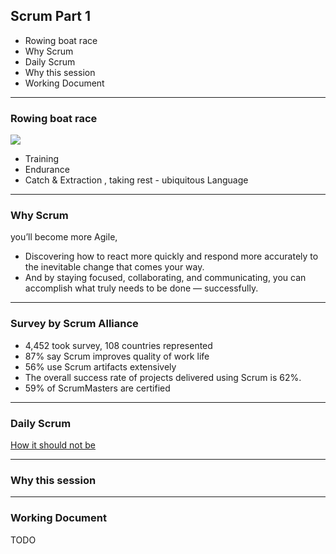## Scrum Part 1
 
 - Rowing boat race 
 - Why Scrum
 - Daily Scrum 
 - Why this session
 - Working Document

---

### Rowing boat race

<img src="https://itorganization2017.files.wordpress.com/2010/10/oxford-cambridge-boat-race1.jpg"/>

- Training
- Endurance
- Catch & Extraction , taking rest - ubiquitous Language

---

### Why Scrum

you’ll become more Agile,
- Discovering how to react more quickly and respond more accurately to the inevitable change that comes your way.
- And by staying focused, collaborating, and communicating, you can accomplish what truly needs to be done — successfully. 

---

### Survey by Scrum Alliance

- 4,452 took survey, 108 countries represented
- 87% say Scrum improves quality of work life
- 56% use Scrum artifacts extensively
- The overall success rate of projects delivered using Scrum is 62%. 
- 59% of ScrumMasters are certified

---

### Daily Scrum
 
 [How it should not be](https://www.youtube.com/watch?v=q_R9wQY4G5I&t=28s)

---
 
### Why this session

---

### Working Document

TODO






